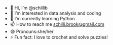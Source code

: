 - 👋 Hi, I’m @schillib
- 👀 I’m interested in data analysis and coding
- 🌱 I’m currently learning Python
- 📫 How to reach me schilli.brook@gmail.com
- 😄 Pronouns:she/her
- ⚡ Fun fact: I love to crochet and solve puzzles!

<!---
schillib/schillib is a ✨ special ✨ repository because its `README.md` (this file) appears on your GitHub profile.
You can click the Preview link to take a look at your changes.
--->
